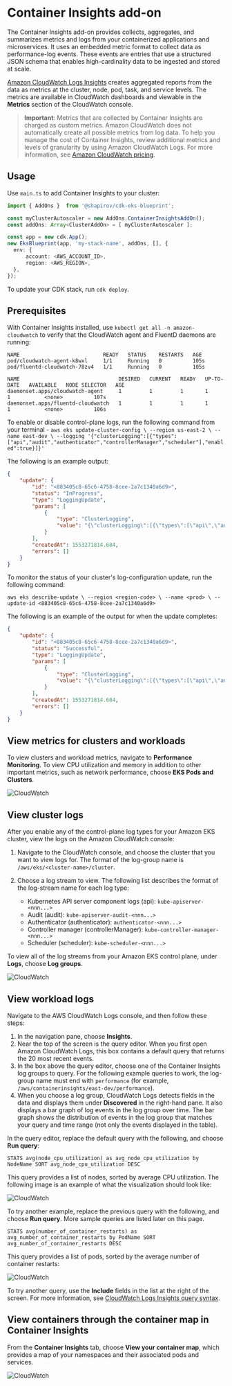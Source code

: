 # Container Insights add-on

The Container Insights add-on provides collects, aggregates, and summarizes metrics and logs from your containerized applications and microservices. It uses an embedded metric format to collect data as performance-log events. These events are entries that use a structured JSON schema that enables high-cardinality data to be ingested and stored at scale.

[Amazon CloudWatch Logs Insights](https://docs.aws.amazon.com/AmazonCloudWatch/latest/logs/AnalyzingLogData.html) creates aggregated reports from the data as metrics at the cluster, node, pod, task, and service levels. The metrics are available in CloudWatch dashboards and viewable in the **Metrics** section of the CloudWatch console.

>**Important**: Metrics that are collected by Container Insights are charged as custom metrics. Amazon CloudWatch does not automatically create all possible metrics from log data. To help you manage the cost of Container Insights, review additional metrics and levels of granularity by using Amazon CloudWatch Logs. For more information, see [Amazon CloudWatch pricing](https://aws.amazon.com/cloudwatch/pricing/).

## Usage

Use `main.ts` to add Container Insights to your cluster: 

```typescript
import { AddOns }  from '@shapirov/cdk-eks-blueprint';

const myClusterAutoscaler = new AddOns.ContainerInsightsAddOn();
const addOns: Array<ClusterAddOn> = [ myClusterAutoscaler ];

const app = new cdk.App();
new EksBlueprint(app, 'my-stack-name', addOns, [], {
  env: {
      account: <AWS_ACCOUNT_ID>,
      region: <AWS_REGION>,
  },
});
```

To update your CDK stack, run `cdk deploy`. 

## Prerequisites

With Container Insights installed, use `kubectl get all -n amazon-cloudwatch` to verify that the CloudWatch agent and FluentD daemons are running:
```
NAME                           READY   STATUS    RESTARTS   AGE
pod/cloudwatch-agent-k8wxl     1/1     Running   0          105s
pod/fluentd-cloudwatch-78zv4   1/1     Running   0          105s

NAME                                DESIRED   CURRENT   READY   UP-TO-DATE   AVAILABLE   NODE SELECTOR   AGE
daemonset.apps/cloudwatch-agent     1         1         1       1            1           <none>          107s
daemonset.apps/fluentd-cloudwatch   1         1         1       1            1           <none>          106s
```

To enable or disable control-plane logs, run the following command from your terminal - `aws eks update-cluster-config \
    --region us-east-2 \
    --name east-dev \
    --logging '{"clusterLogging":[{"types":["api","audit","authenticator","controllerManager","scheduler"],"enabled":true}]}'`

The following is an example output:
```json
{
    "update": {
        "id": "<883405c8-65c6-4758-8cee-2a7c1340a6d9>",
        "status": "InProgress",
        "type": "LoggingUpdate",
        "params": [
            {
                "type": "ClusterLogging",
                "value": "{\"clusterLogging\":[{\"types\":[\"api\",\"audit\",\"authenticator\",\"controllerManager\",\"scheduler\"],\"enabled\":true}]}"
            }
        ],
        "createdAt": 1553271814.684,
        "errors": []
    }
}
```

To monitor the status of your cluster's log-configuration update, run the following command: 
```
aws eks describe-update \ --region <region-code> \ --name <prod> \ --update-id <883405c8-65c6-4758-8cee-2a7c1340a6d9>
```

The following is an example of the output for when the update completes: 

```json
{
    "update": {
        "id": "<883405c8-65c6-4758-8cee-2a7c1340a6d9>",
        "status": "Successful",
        "type": "LoggingUpdate",
        "params": [
            {
                "type": "ClusterLogging",
                "value": "{\"clusterLogging\":[{\"types\":[\"api\",\"audit\",\"authenticator\",\"controllerManager\",\"scheduler\"],\"enabled\":true}]}"
            }
        ],
        "createdAt": 1553271814.684,
        "errors": []
    }
}
```

## View metrics for clusters and workloads
To view clusters and workload metrics, navigate to **Performance Monitoring**. To view CPU utilization and memory in addition to other important metrics, such as network performance, choose **EKS Pods and Clusters**.

![CloudWatch](../assets/screenshots/eks-blueprint-cwinsights-performance-monitoring.png)

## View cluster logs
After you enable any of the control-plane log types for your Amazon EKS cluster, view the logs on the Amazon CloudWatch console:

1. Navigate to the CloudWatch console, and choose the cluster that you want to view logs for. The format of the log-group name is `/aws/eks/<cluster-name>/cluster`.
2. Choose a log stream to view. The following list describes the format of the log-stream name for each log type:

    - Kubernetes API server component logs (api): `kube-apiserver-<nnn...>`
    - Audit (audit): `kube-apiserver-audit-<nnn...>`
    - Authenticator (authenticator): `authenticator-<nnn...>`
    - Controller manager (controllerManager): `kube-controller-manager-<nnn...>`
    - Scheduler (scheduler): `kube-scheduler-<nnn...>`

To view all of the log streams from your Amazon EKS control plane, under **Logs**, choose **Log groups**. 

![CloudWatch](../assets/screenshots/eks-blueprint-cwlogs.png)


## View workload logs

Navigate to the AWS CloudWatch Logs console, and then follow these steps: 

1. In the navigation pane, choose **Insights**.
2. Near the top of the screen is the query editor. When you first open Amazon CloudWatch Logs, this box contains a default query that returns the 20 most recent events.
3. In the box above the query editor, choose one of the Container Insights log groups to query. For the following example queries to work, the log-group name must end with `performance` (for example, `/aws/containerinsights/east-dev/performance`).
4. When you choose a log group, CloudWatch Logs detects fields in the data and displays them under **Discovered** in the right-hand pane. It also displays a bar graph of log events in the log group over time. The bar graph shows the distribution of events in the log group that matches your query and time range (not only the events displayed in the table).

In the query editor, replace the default query with the following, and choose **Run query**:

```
STATS avg(node_cpu_utilization) as avg_node_cpu_utilization by NodeName SORT avg_node_cpu_utilization DESC
```

This query provides a list of nodes, sorted by average CPU utilization. The following image is an example of what the visualization should look like:

![CloudWatch](../assets/screenshots/eks-blueprint-cloudwatch-loginsights.png)

To try another example, replace the previous query with the following, and choose **Run query**. More sample queries are listed later on this page.

```
STATS avg(number_of_container_restarts) as avg_number_of_container_restarts by PodName SORT avg_number_of_container_restarts DESC
```

This query provides a list of pods, sorted by the average number of container restarts:

![CloudWatch](../assets/screenshots/eks-blueprint-cloudwatch-loginsights-2.png)

To try another query, use the **Include** fields in the list at the right of the screen. For more information, see [CloudWatch Logs Insights query syntax](https://docs.aws.amazon.com/AmazonCloudWatch/latest/logs/CWL_QuerySyntax.html).

## View containers through the container map in Container Insights

From the **Container Insights** tab, choose **View your container map**, which provides a map of your namespaces and their associated pods and services.

![CloudWatch](../assets/screenshots/eks-blueprint-container-insights.png)